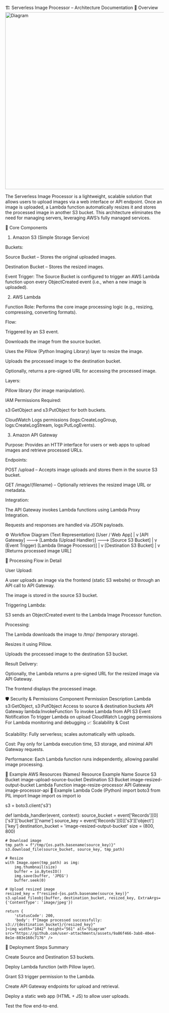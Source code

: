 🏗️ Serverless Image Processor – Architecture Documentation
📘 Overview
<img width="1042" height="561" alt="Diagram" src="https://github.com/user-attachments/assets/085ebe47-2999-44ff-b5df-4b160c91276c" />

The Serverless Image Processor is a lightweight, scalable solution that allows users to upload images via a web interface or API endpoint.
Once an image is uploaded, a Lambda function automatically resizes it and stores the processed image in another S3 bucket.
This architecture eliminates the need for managing servers, leveraging AWS’s fully managed services.

🧩 Core Components
1. Amazon S3 (Simple Storage Service)

Buckets:

Source Bucket – Stores the original uploaded images.

Destination Bucket – Stores the resized images.

Event Trigger:
The Source Bucket is configured to trigger an AWS Lambda function upon every ObjectCreated event (i.e., when a new image is uploaded).

2. AWS Lambda

Function Role:
Performs the core image processing logic (e.g., resizing, compressing, converting formats).

Flow:

Triggered by an S3 event.

Downloads the image from the source bucket.

Uses the Pillow (Python Imaging Library) layer to resize the image.

Uploads the processed image to the destination bucket.

Optionally, returns a pre-signed URL for accessing the processed image.

Layers:

Pillow library (for image manipulation).

IAM Permissions Required:

s3:GetObject and s3:PutObject for both buckets.

CloudWatch Logs permissions (logs:CreateLogGroup, logs:CreateLogStream, logs:PutLogEvents).

3. Amazon API Gateway

Purpose:
Provides an HTTP interface for users or web apps to upload images and retrieve processed URLs.

Endpoints:

POST /upload – Accepts image uploads and stores them in the source S3 bucket.

GET /image/{filename} – Optionally retrieves the resized image URL or metadata.

Integration:

The API Gateway invokes Lambda functions using Lambda Proxy Integration.

Requests and responses are handled via JSON payloads.

⚙️ Workflow Diagram (Text Representation)
[User / Web App]
       |
       v
[API Gateway] ---> [Lambda (Upload Handler)] ---> [Source S3 Bucket]
                                                  |
                                                  v (Event Trigger)
                                            [Lambda (Image Processor)]
                                                  |
                                                  v
                                            [Destination S3 Bucket]
                                                  |
                                                  v
                                      [Returns processed image URL]

🚀 Processing Flow in Detail

User Upload:

A user uploads an image via the frontend (static S3 website) or through an API call to API Gateway.

The image is stored in the source S3 bucket.

Triggering Lambda:

S3 sends an ObjectCreated event to the Lambda Image Processor function.

Processing:

The Lambda downloads the image to /tmp/ (temporary storage).

Resizes it using Pillow.

Uploads the processed image to the destination S3 bucket.

Result Delivery:

Optionally, the Lambda returns a pre-signed URL for the resized image via API Gateway.

The frontend displays the processed image.

🛡️ Security & Permissions
Component	Permission	Description
Lambda	s3:GetObject, s3:PutObject	Access to source & destination buckets
API Gateway	lambda:InvokeFunction	To invoke Lambda from API
S3	Event Notification	To trigger Lambda on upload
CloudWatch	Logging permissions	For Lambda monitoring and debugging
📈 Scalability & Cost

Scalability: Fully serverless; scales automatically with uploads.

Cost: Pay only for Lambda execution time, S3 storage, and minimal API Gateway requests.

Performance: Each Lambda function runs independently, allowing parallel image processing.

🧰 Example AWS Resources (Names)
Resource	Example Name
Source S3 Bucket	image-upload-source-bucket
Destination S3 Bucket	image-resized-output-bucket
Lambda Function	image-resize-processor
API Gateway	image-processor-api
🧪 Example Lambda Code (Python)
import boto3
from PIL import Image
import os
import io

s3 = boto3.client('s3')

def lambda_handler(event, context):
    source_bucket = event['Records'][0]['s3']['bucket']['name']
    source_key = event['Records'][0]['s3']['object']['key']
    destination_bucket = 'image-resized-output-bucket'
    size = (800, 800)

    # Download image
    tmp_path = f"/tmp/{os.path.basename(source_key)}"
    s3.download_file(source_bucket, source_key, tmp_path)

    # Resize
    with Image.open(tmp_path) as img:
        img.thumbnail(size)
        buffer = io.BytesIO()
        img.save(buffer, 'JPEG')
        buffer.seek(0)

    # Upload resized image
    resized_key = f"resized-{os.path.basename(source_key)}"
    s3.upload_fileobj(buffer, destination_bucket, resized_key, ExtraArgs={'ContentType': 'image/jpeg'})

    return {
        'statusCode': 200,
        'body': f"Image processed successfully: s3://{destination_bucket}/{resized_key}"
    }<img width="1042" height="561" alt="Diagram" src="https://github.com/user-attachments/assets/9a86f466-3ab8-40e4-8e1e-883e160c7176" />


🧭 Deployment Steps Summary

Create Source and Destination S3 buckets.

Deploy Lambda function (with Pillow layer).

Grant S3 trigger permission to the Lambda.

Create API Gateway endpoints for upload and retrieval.

Deploy a static web app (HTML + JS) to allow user uploads.

Test the flow end-to-end.
